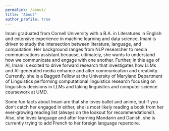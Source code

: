 ```yaml
---
permalink: /about/
title: "About"
author_profile: true
---
```


Imani graduated from Cornell University with a B.A. in Literatures in English and extensive experience in machine learning and data science. Imani is driven to study the intersection between literature, language, and computation. Her background ranges from NLP researcher to media communications assistant because, ultimately, she wants to understand how we communicate and engage with one another. Further, in this age of AI, Imani is excited to drive forward research that investigates how LLMs and AI-generated media enhance and alter communication and creativity. Currently, she is a Baggett Fellow at the University of Maryland Department of Linguistics performing computational linguistics research focusing on linguistics decisions in LLMs and taking linguistics and computer science coursework at UMD. 


Some fun facts about Imani are that she loves ballet and anime, but if you don’t catch her engaged in either, she is most likely reading a book from her ever-growing reading list (always on the lookout for recommendations!). Also, she loves language and after learning Mandarin and Danish, she is currently trying to add French to her foreign language repertoire. 
